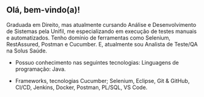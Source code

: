 ## Olá, bem-vindo(a)!
Graduada em Direito, mas atualmente cursando Análise e Desenvolvimento de Sistemas pela Unifil, me especializando em execução de testes manuais e automatizados. Tenho domínio de ferramentas como Selenium, RestAssured, Postman e Cucumber. E, atualmente sou Analista de Teste/QA na Solus Saúde. 

- Possuo conhecimento nas seguintes tecnologias:
Linguagens de programação: Java.

- Frameworks, tecnologias
Cucumber; Selenium, Eclipse, Git & GitHub, CI/CD, Jenkins, Docker, Postman, PL/SQL, VS Code.
